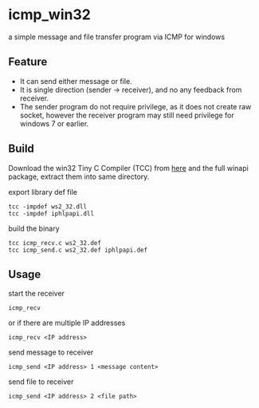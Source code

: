 # icmp_win32
a simple message and file transfer program via ICMP for windows

## Feature
- It can send either message or file.
- It is single direction (sender -> receiver), and no any feedback from receiver.
- The sender program do not require privilege, as it does not create raw socket, however the receiver program may still need privilege for windows 7 or earlier.

## Build
Download the win32 Tiny C Compiler (TCC) from [here](http://savannah.nongnu.org/projects/tinycc) and the full winapi package, extract them into same directory.

export library def file

    tcc -impdef ws2_32.dll
    tcc -impdef iphlpapi.dll

build the binary

    tcc icmp_recv.c ws2_32.def
    tcc icmp_send.c ws2_32.def iphlpapi.def

## Usage

start the receiver

    icmp_recv

or if there are multiple IP addresses

    icmp_recv <IP address>

send message to receiver

    icmp_send <IP address> 1 <message content>

send file to receiver

    icmp_send <IP address> 2 <file path>
